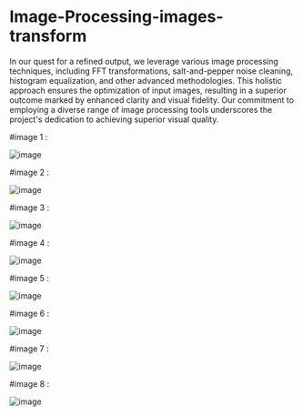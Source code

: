 # Image-Processing-images-transform

In our quest for a refined output, we leverage various image processing techniques, including FFT transformations, salt-and-pepper noise cleaning, histogram equalization, and other advanced methodologies. This holistic approach ensures the optimization of input images, resulting in a superior outcome marked by enhanced clarity and visual fidelity. Our commitment to employing a diverse range of image processing tools underscores the project's dedication to achieving superior visual quality.


#image 1 :
 
![image](https://github.com/SlimanJammal/Image-Processing-images-transform/assets/100062609/98407c15-e50b-44f3-8bc3-816a8f750d76)

#image 2 :

![image](https://github.com/SlimanJammal/Image-Processing-images-transform/assets/100062609/3f209481-b9a9-40a2-9633-541e896745df)


#image 3 :

![image](https://github.com/SlimanJammal/Image-Processing-images-transform/assets/100062609/6e3e5709-d2ac-4b63-9597-f6b1feb328c2)


#image 4 :

![image](https://github.com/SlimanJammal/Image-Processing-images-transform/assets/100062609/847d1031-d50b-4e56-92ae-1c8ee8b08c32)


#image 5 :

![image](https://github.com/SlimanJammal/Image-Processing-images-transform/assets/100062609/5a44e210-d084-48e4-88e9-ff802f03201d)


#image 6 :

![image](https://github.com/SlimanJammal/Image-Processing-images-transform/assets/100062609/006eb7fb-4dac-47cc-9e3a-1a9a8e5e1ee2)


#image 7 :

![image](https://github.com/SlimanJammal/Image-Processing-images-transform/assets/100062609/e9f1a223-2632-4705-a8ee-bb73019fe80a)


#image 8 :

![image](https://github.com/SlimanJammal/Image-Processing-images-transform/assets/100062609/6f64e523-d89f-488b-a763-76a23c21f65f)

